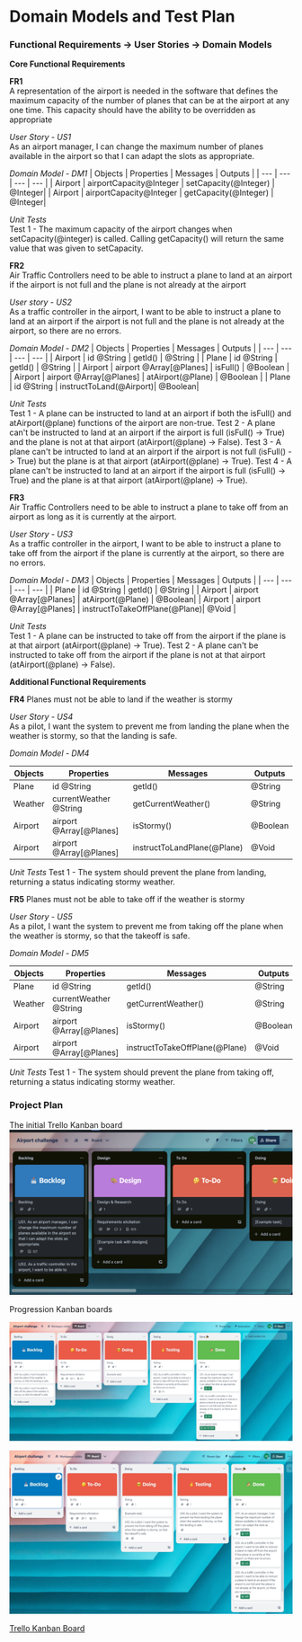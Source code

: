 # Domain Models and Test Plan

### Functional Requirements -> User Stories -> Domain Models

**Core Functional Requirements**

**FR1**\
A representation of the airport is needed in the software that defines the maximum capacity of the number of planes that can be at the airport at any one time. This capacity should have the ability to be overridden as appropriate

*User Story - US1*\
As an airport manager, I can change the maximum number of planes available in the airport so that I can adapt the slots as appropriate.

*Domain Model - DM1*
| Objects | Properties | Messages | Outputs |
| --- | ---| --- | --- |
| Airport | airportCapacity@Integer | setCapacity(@Integer) | @Integer|
| Airport | airportCapacity@Integer | getCapacity(@Integer) | @Integer|  

*Unit Tests*\
Test 1 - The maximum capacity of the airport changes when setCapacity(@integer) is called. Calling getCapacity() will return the same value that was given to setCapacity.


**FR2**\
Air Traffic Controllers need to be able to instruct a plane to land at an airport if the airport is not full and the plane is not already at the airport

*User story - US2*\
As a traffic controller in the airport, I want to be able to instruct a plane to land at an airport if the airport is not full and the plane is not already at the airport, so there are no errors.

*Domain Model - DM2*
| Objects | Properties | Messages | Outputs |
| --- | ---| --- | --- |
| Airport | id @String              | getId()              | @String |
| Plane   | id @String              | getId()              | @String | 
| Airport | airport @Array[@Planes] | isFull()             | @Boolean   |
| Airport | airport @Array[@Planes] | atAirport(@Plane)    | @Boolean |
| Plane   | id @String              | instructToLand(@Airport)| @Boolean|

*Unit Tests*\
Test 1 - A plane can be instructed to land at an airport if both the isFull() and atAirport(@plane) functions of the airport are non-true.
Test 2 - A plane can't be instructed to land at an airport if the airport is full (isFull() -> True) and the plane is not at that airport (atAirport(@plane) -> False).
Test 3 -  A plane can't be intructed to land at an airport if the airport is not full (isFull() -> True) but the plane is at that airport (atAirport(@plane) -> True).
Test 4 - A plane can't be instructed to land at an airport if the airport is full (isFull() -> True) and the plane is at that airport (atAirport(@plane) -> True).


**FR3**\
Air Traffic Controllers need to be able to instruct a plane to take off from an airport as long as it is currently at the airport.

*User Story - US3*\
As a traffic controller in the airport, I want to be able to instruct a plane to take off from the airport if the plane is currently at the airport, so there are no errors.

*Domain Model - DM3*
| Objects | Properties | Messages | Outputs |
| --- | ---| --- | --- |
| Plane   | id @String               | getId()                       | @String |
| Airport | airport @Array[@Planes]  | atAirport(@Plane)             | @Boolean|
| Airport | airport @Array[@Planes]  | instructToTakeOffPlane(@Plane)| @Void   |

*Unit Tests*\
Test 1 - A plane can be instructed to take off from the airport if the plane is at that airport (atAirport(@plane) -> True).
Test 2 - A plane can't be instructed to take off from the airport if the plane is not at that airport (atAirport(@plane) -> False).

**Additional Functional Requirements**

**FR4**
Planes must not be able to land if the weather is stormy

*User Story - US4*\
As a pilot, I want the system to prevent me from landing the plane when the weather is stormy, so that the landing is safe.

*Domain Model - DM4*

| Objects | Properties | Messages | Outputs |
| --- | --- | --- | --- |
| Plane   | id @String               | getId()                            | @String |
| Weather | currentWeather @String   | getCurrentWeather()                | @String |
| Airport | airport @Array[@Planes]  | isStormy()                         | @Boolean|
| Airport | airport @Array[@Planes]  | instructToLandPlane(@Plane)        | @Void   |

*Unit Tests*
Test 1 - The system should prevent the plane from landing, returning a status indicating stormy weather.



**FR5**
Planes must not be able to take off if the weather is stormy

*User Story - US5*\
As a pilot, I want the system to prevent me from taking off the plane when the weather is stormy, so that the takeoff is safe.

*Domain Model - DM5*

| Objects | Properties | Messages | Outputs |
| --- | --- | --- | --- |
| Plane   | id @String               | getId()                           | @String |
| Weather | currentWeather @String   | getCurrentWeather()               | @String |
| Airport | airport @Array[@Planes]  | isStormy()                        | @Boolean|
| Airport | airport @Array[@Planes]  | instructToTakeOffPlane(@Plane)    | @Void   |

*Unit Tests*
Test 1 - The system should prevent the plane from taking off, returning a status indicating stormy weather.

### Project Plan
The initial Trello Kanban  board
![Initial Kanban board](/images/initial-Kanban-board.png)

Progression Kanban boards

![Progression Kanban board - 16/01/2024 ](/images/progression-board-240116.JPG)

![Progression Kanban board - 17/01/2024 ](/images/progression-board-240117.JPG)

[Trello Kanban Board](https://trello.com/b/1tG3lkKF/airport-challenge)
